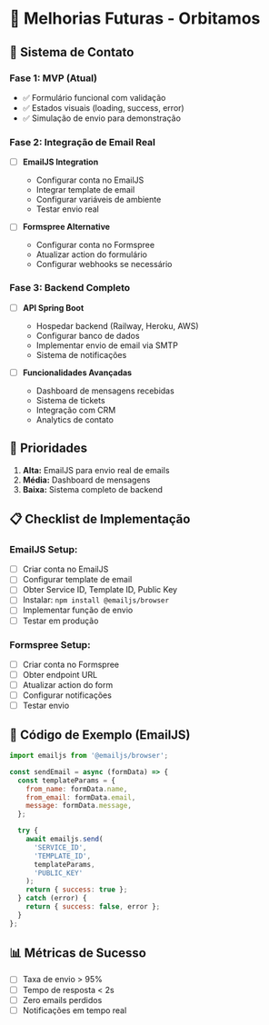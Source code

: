 # 🚀 Melhorias Futuras - Orbitamos

## 📧 Sistema de Contato

### **Fase 1: MVP (Atual)**
- ✅ Formulário funcional com validação
- ✅ Estados visuais (loading, success, error)
- ✅ Simulação de envio para demonstração

### **Fase 2: Integração de Email Real**
- [ ] **EmailJS Integration**
  - Configurar conta no EmailJS
  - Integrar template de email
  - Configurar variáveis de ambiente
  - Testar envio real

- [ ] **Formspree Alternative**
  - Configurar conta no Formspree
  - Atualizar action do formulário
  - Configurar webhooks se necessário

### **Fase 3: Backend Completo**
- [ ] **API Spring Boot**
  - Hospedar backend (Railway, Heroku, AWS)
  - Configurar banco de dados
  - Implementar envio de email via SMTP
  - Sistema de notificações

- [ ] **Funcionalidades Avançadas**
  - Dashboard de mensagens recebidas
  - Sistema de tickets
  - Integração com CRM
  - Analytics de contato

## 🎯 Prioridades

1. **Alta:** EmailJS para envio real de emails
2. **Média:** Dashboard de mensagens
3. **Baixa:** Sistema completo de backend

## 📋 Checklist de Implementação

### **EmailJS Setup:**
- [ ] Criar conta no EmailJS
- [ ] Configurar template de email
- [ ] Obter Service ID, Template ID, Public Key
- [ ] Instalar: `npm install @emailjs/browser`
- [ ] Implementar função de envio
- [ ] Testar em produção

### **Formspree Setup:**
- [ ] Criar conta no Formspree
- [ ] Obter endpoint URL
- [ ] Atualizar action do form
- [ ] Configurar notificações
- [ ] Testar envio

## 🔧 Código de Exemplo (EmailJS)

```javascript
import emailjs from '@emailjs/browser';

const sendEmail = async (formData) => {
  const templateParams = {
    from_name: formData.name,
    from_email: formData.email,
    message: formData.message,
  };

  try {
    await emailjs.send(
      'SERVICE_ID',
      'TEMPLATE_ID', 
      templateParams,
      'PUBLIC_KEY'
    );
    return { success: true };
  } catch (error) {
    return { success: false, error };
  }
};
```

## 📊 Métricas de Sucesso

- [ ] Taxa de envio > 95%
- [ ] Tempo de resposta < 2s
- [ ] Zero emails perdidos
- [ ] Notificações em tempo real

